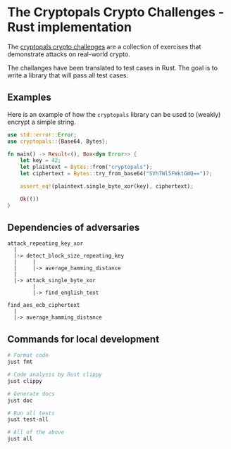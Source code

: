 # The Cryptopals Crypto Challenges - Rust implementation

The [cryptopals crypto challenges](https://cryptopals.com/) are a collection of exercises that demonstrate attacks on real-world crypto.

The challanges have been translated to test cases in Rust. The goal is to write a library that will pass all test cases.

## Examples

Here is an example of how the `cryptopals` library can be used to (weakly) encrypt a simple string.

```rust
use std::error::Error;
use cryptopals::{Base64, Bytes};

fn main() -> Result<(), Box<dyn Error>> {
    let key = 42;
    let plaintext = Bytes::from("cryptopals");
    let ciphertext = Bytes::try_from_base64("SVhTWl5FWktGWQ==")?;

    assert_eq!(plaintext.single_byte_xor(key), ciphertext);

    Ok(())
}
```

## Dependencies of adversaries

```text
attack_repeating_key_xor
  |
  |-> detect_block_size_repeating_key
  |     |
  |     |-> average_hamming_distance
  |
  |-> attack_single_byte_xor
        |
        |-> find_english_text

find_aes_ecb_ciphertext
  |
  |-> average_hamming_distance
```

## Commands for local development

```sh
# Format code
just fmt

# Code analysis by Rust clippy
just clippy

# Generate docs
just doc

# Run all tests
just test-all

# All of the above
just all
```